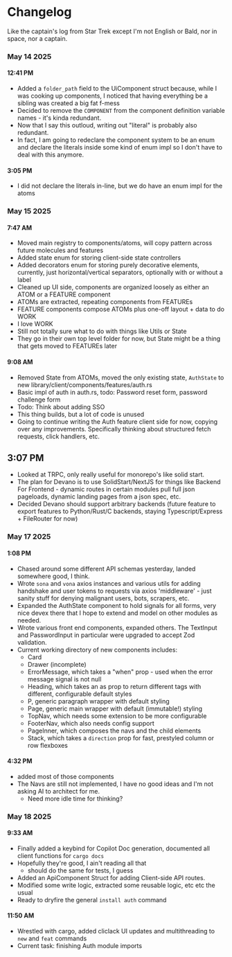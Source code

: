 # Changelog

Like the captain's log from Star Trek except I'm not English or Bald, nor in space, nor a captain.

### May 14 2025

#### 12:41 PM

- Added a `folder_path` field to the UiComponent struct because, while I was cooking up components, I noticed that having everything be a sibling was created a big fat f-mess
- Decided to remove the `COMPONENT` from the component definition variable names - it's kinda redundant.
- Now that I say this outloud, writing out "literal" is probably also redundant.
- In fact, I am going to redeclare the component system to be an enum and declare the literals inside some kind of enum impl so I don't have to deal with this anymore.

#### 3:05 PM

- I did not declare the literals in-line, but we do have an enum impl for the atoms

### May 15 2025

#### 7:47 AM

- Moved main registry to components/atoms, will copy pattern across future molecules and features
- Added state enum for storing client-side state controllers
- Added decorators enum for storing purely decorative elements, currently, just horizontal/vertical separators, optionally with or without a label
- Cleaned up UI side, components are organized loosely as either an ATOM or a FEATURE component
- ATOMs are extracted, repeating components from FEATUREs
- FEATURE components compose ATOMs plus one-off layout + data to do WORK
- I love WORK
- Still not totally sure what to do with things like Utils or State
- They go in their own top level folder for now, but State might be a thing that gets moved to FEATUREs later

#### 9:08 AM

- Removed State from ATOMs, moved the only existing state, `AuthState` to new library/client/components/features/auth.rs
- Basic impl of auth in auth.rs, todo: Password reset form, password challenge form
- Todo: Think about adding SSO
- This thing builds, but a lot of code is unused
- Going to continue writing the Auth feature client side for now, copying over any improvements. Specifically thinking about structured fetch requests, click handlers, etc.

## 3:07 PM

- Looked at TRPC, only really useful for monorepo's like solid start.
- The plan for Devano is to use SolidStart/NextJS for things like Backend For Frontend - dynamic routes in certain modules pull full json pageloads, dynamic landing pages from a json spec, etc.
- Decided Devano should support arbitrary backends (future feature to export features to Python/Rust/C backends, staying Typescript/Express + FileRouter for now)

### May 17 2025

#### 1:08 PM

- Chased around some different API schemas yesterday, landed somewhere good, I think.
- Wrote `sona` and `vona` axios instances and various utils for adding handshake and user tokens to requests via axios 'middleware' - just sanity stuff for denying malignant users, bots, scrapers, etc.
- Expanded the AuthState component to hold signals for all forms, very nice devex there that I hope to extend and model on other modules as needed.
- Wrote various front end components, expanded others. The TextInput and PasswordInput in particular were upgraded to accept Zod validation.
- Current working directory of new components includes:
  - Card
  - Drawer (incomplete)
  - ErrorMessage, which takes a "when" prop - used when the error message signal is not null
  - Heading, which takes an as prop to return different tags with different, configurable default styles
  - P, generic paragraph wrapper with default styling
  - Page, generic main wrapper with default (immutable!) styling
  - TopNav, which needs some extension to be more configurable
  - FooterNav, which also needs config support
  - PageInner, which composes the navs and the child elements
  - Stack, which takes a `direction` prop for fast, prestyled column or row flexboxes

#### 4:32 PM

- added most of those components
- The Navs are still not implemented, I have no good ideas and I'm not asking AI to architect for me.
  - Need more idle time for thinking?

### May 18 2025

#### 9:33 AM

- Finally added a keybind for Copilot Doc generation, documented all client functions for `cargo docs`
- Hopefully they're good, I ain't reading all that
  - should do the same for tests, I guess
- Added an ApiComponent Struct for adding Client-side API routes.
- Modified some write logic, extracted some reusable logic, etc etc the usual
- Ready to dryfire the general `install auth` command

#### 11:50 AM

- Wrestled with cargo, added cliclack UI updates and multithreading to `new` and `feat` commands
- Current task: finishing Auth module imports
